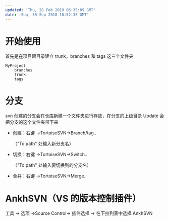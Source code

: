 ```yaml
---
updated: 'Thu, 28 Feb 2019 06:35:09 GMT'
date: 'Sun, 30 Sep 2018 10:52:35 GMT'
---
```


# 开始使用

首先是在项目跟目录建立 trunk，branches 和 tags 这三个文件夹

```
MyProject
    branches
    trunk
    tags
```

# 分支

svn 创建的分支会在仓库新建一个文件夹进行存放，在分支的上级目录 Update 会把分支的这个文件夹带下来

-   创建：右键 ->TortoiseSVN->Branch/tag..

    （"To path" 处输入新分支名）
-   切换：右键 ->TortoiseSVN->Switch..

    （"To path" 处输入要切换到的分支名）
-   合并：右键 ->TortoiseSVN->Merge..

# AnkhSVN（VS 的版本控制插件）

工具 -> 选项 ->Source Control-> 插件选择 -> 在下拉列表中选择 AnkhSVN
